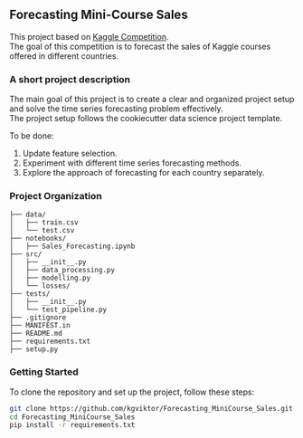 ## **Forecasting Mini-Course Sales**

This project based on [Kaggle Competition](https://www.kaggle.com/competitions/playground-series-s3e19/overview).<br>
The goal of this competition is to forecast the sales of Kaggle courses offered in different countries.

### A short project description
The main goal of this project is to create a clear and organized project setup and solve the time series forecasting problem effectively.<br>
The project setup follows the cookiecutter data science project template.

To be done:
1. Update feature selection.
2. Experiment with different time series forecasting methods.
3. Explore the approach of forecasting for each country separately.

### Project Organization
```
├── data/
│   ├── train.csv
│   └── test.csv
├── notebooks/
│   ├── Sales_Forecasting.ipynb
├── src/
│   ├── __init__.py
│   ├── data_processing.py
│   ├── modelling.py
│   └── losses/
├── tests/
│   ├── __init__.py
│   └── test_pipeline.py
├── .gitignore
├── MANIFEST.in
├── README.md
├── requirements.txt
├── setup.py
```

### Getting Started

To clone the repository and set up the project, follow these steps:

```sh
git clone https://github.com/kgviktor/Forecasting_MiniCourse_Sales.git
cd Forecasting_MiniCourse_Sales
pip install -r requirements.txt

